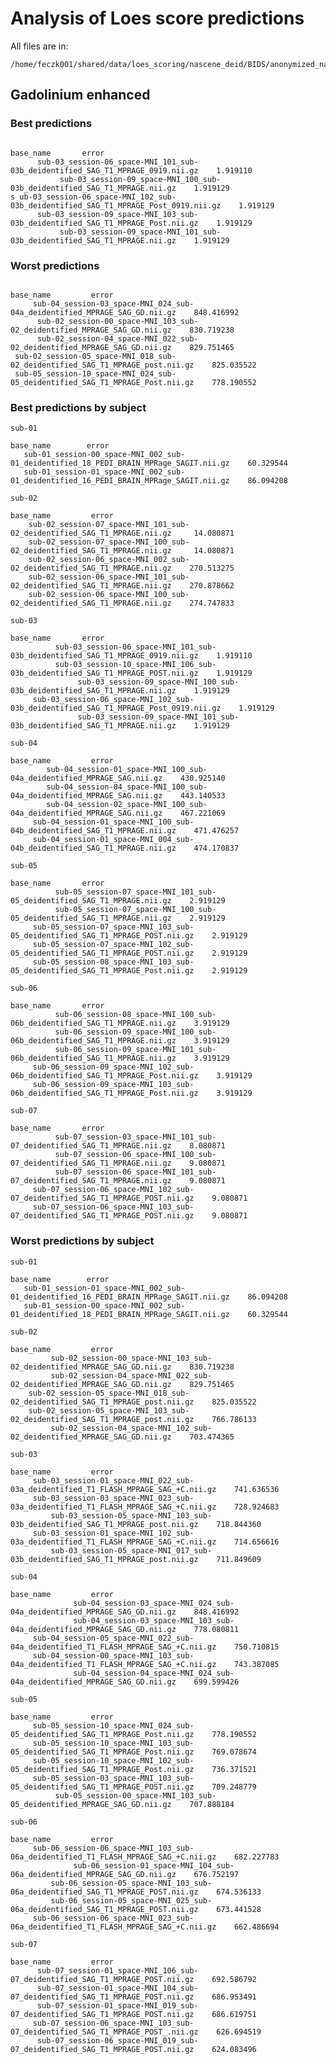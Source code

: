 Analysis of Loes score predictions
==================================

All files are in:
    
    /home/feczk001/shared/data/loes_scoring/nascene_deid/BIDS/anonymized_names/

Gadolinium enhanced
-------------------

### Best predictions
                                                                               base_name       error
          sub-03_session-06_space-MNI_101_sub-03b_deidentified_SAG_T1_MPRAGE_0919.nii.gz    1.919110
               sub-03_session-09_space-MNI_100_sub-03b_deidentified_SAG_T1_MPRAGE.nii.gz    1.919129
    s ub-03_session-06_space-MNI_102_sub-03b_deidentified_SAG_T1_MPRAGE_Post_0919.nii.gz    1.919129
          sub-03_session-09_space-MNI_103_sub-03b_deidentified_SAG_T1_MPRAGE_Post.nii.gz    1.919129
               sub-03_session-09_space-MNI_101_sub-03b_deidentified_SAG_T1_MPRAGE.nii.gz    1.919129

### Worst predictions
                                                                         base_name         error
         sub-04_session-03_space-MNI_024_sub-04a_deidentified_MPRAGE_SAG_GD.nii.gz    848.416992
          sub-02_session-00_space-MNI_103_sub-02_deidentified_MPRAGE_SAG_GD.nii.gz    830.719238
          sub-02_session-04_space-MNI_022_sub-02_deidentified_MPRAGE_SAG_GD.nii.gz    829.751465
     sub-02_session-05_space-MNI_018_sub-02_deidentified_SAG_T1_MPRAGE_post.nii.gz    825.035522
     sub-05_session-10_space-MNI_024_sub-05_deidentified_SAG_T1_MPRAGE_Post.nii.gz    778.190552

### Best predictions by subject

    sub-01
                                                                                   base_name        error
       sub-01_session-00_space-MNI_002_sub-01_deidentified_18_PEDI_BRAIN_MPRage_SAGIT.nii.gz    60.329544
       sub-01_session-01_space-MNI_002_sub-01_deidentified_16_PEDI_BRAIN_MPRage_SAGIT.nii.gz    86.094208
    
    sub-02
                                                                       base_name         error
        sub-02_session-07_space-MNI_101_sub-02_deidentified_SAG_T1_MPRAGE.nii.gz     14.080871
        sub-02_session-07_space-MNI_100_sub-02_deidentified_SAG_T1_MPRAGE.nii.gz     14.080871
        sub-02_session-06_space-MNI_002_sub-02_deidentified_SAG_T1_MPRAGE.nii.gz    270.513275
        sub-02_session-06_space-MNI_101_sub-02_deidentified_SAG_T1_MPRAGE.nii.gz    270.878662
        sub-02_session-06_space-MNI_100_sub-02_deidentified_SAG_T1_MPRAGE.nii.gz    274.747833
    
    sub-03
                                                                                   base_name       error
              sub-03_session-06_space-MNI_101_sub-03b_deidentified_SAG_T1_MPRAGE_0919.nii.gz    1.919110
              sub-03_session-10_space-MNI_106_sub-03b_deidentified_SAG_T1_MPRAGE_POST.nii.gz    1.919129
                   sub-03_session-09_space-MNI_100_sub-03b_deidentified_SAG_T1_MPRAGE.nii.gz    1.919129
         sub-03_session-06_space-MNI_102_sub-03b_deidentified_SAG_T1_MPRAGE_Post_0919.nii.gz    1.919129
                   sub-03_session-09_space-MNI_101_sub-03b_deidentified_SAG_T1_MPRAGE.nii.gz    1.919129
    
    sub-04
                                                                         base_name         error
            sub-04_session-01_space-MNI_100_sub-04a_deidentified_MPRAGE_SAG.nii.gz    430.925140
            sub-04_session-04_space-MNI_100_sub-04a_deidentified_MPRAGE_SAG.nii.gz    443.140533
            sub-04_session-02_space-MNI_100_sub-04a_deidentified_MPRAGE_SAG.nii.gz    467.221069
         sub-04_session-01_space-MNI_100_sub-04b_deidentified_SAG_T1_MPRAGE.nii.gz    471.476257
         sub-04_session-01_space-MNI_004_sub-04b_deidentified_SAG_T1_MPRAGE.nii.gz    474.170837
    
    sub-05
                                                                             base_name       error
              sub-05_session-07_space-MNI_101_sub-05_deidentified_SAG_T1_MPRAGE.nii.gz    2.919129
              sub-05_session-07_space-MNI_100_sub-05_deidentified_SAG_T1_MPRAGE.nii.gz    2.919129
         sub-05_session-07_space-MNI_103_sub-05_deidentified_SAG_T1_MPRAGE_POST.nii.gz    2.919129
         sub-05_session-07_space-MNI_102_sub-05_deidentified_SAG_T1_MPRAGE_POST.nii.gz    2.919129
         sub-05_session-08_space-MNI_103_sub-05_deidentified_SAG_T1_MPRAGE_Post.nii.gz    2.919129
    
    sub-06
                                                                              base_name       error
              sub-06_session-08_space-MNI_100_sub-06b_deidentified_SAG_T1_MPRAGE.nii.gz    3.919129
              sub-06_session-09_space-MNI_100_sub-06b_deidentified_SAG_T1_MPRAGE.nii.gz    3.919129
              sub-06_session-09_space-MNI_101_sub-06b_deidentified_SAG_T1_MPRAGE.nii.gz    3.919129
         sub-06_session-09_space-MNI_102_sub-06b_deidentified_SAG_T1_MPRAGE_Post.nii.gz    3.919129
         sub-06_session-09_space-MNI_103_sub-06b_deidentified_SAG_T1_MPRAGE_Post.nii.gz    3.919129
    
    sub-07
                                                                             base_name       error
              sub-07_session-03_space-MNI_101_sub-07_deidentified_SAG_T1_MPRAGE.nii.gz    8.080871
              sub-07_session-06_space-MNI_100_sub-07_deidentified_SAG_T1_MPRAGE.nii.gz    9.080871
              sub-07_session-06_space-MNI_101_sub-07_deidentified_SAG_T1_MPRAGE.nii.gz    9.080871
         sub-07_session-06_space-MNI_102_sub-07_deidentified_SAG_T1_MPRAGE_POST.nii.gz    9.080871
         sub-07_session-06_space-MNI_103_sub-07_deidentified_SAG_T1_MPRAGE_POST.nii.gz    9.080871

### Worst predictions by subject

    sub-01
                                                                                   base_name        error
       sub-01_session-01_space-MNI_002_sub-01_deidentified_16_PEDI_BRAIN_MPRage_SAGIT.nii.gz    86.094208
       sub-01_session-00_space-MNI_002_sub-01_deidentified_18_PEDI_BRAIN_MPRage_SAGIT.nii.gz    60.329544
    
    sub-02
                                                                            base_name         error
             sub-02_session-00_space-MNI_103_sub-02_deidentified_MPRAGE_SAG_GD.nii.gz    830.719238
             sub-02_session-04_space-MNI_022_sub-02_deidentified_MPRAGE_SAG_GD.nii.gz    829.751465
        sub-02_session-05_space-MNI_018_sub-02_deidentified_SAG_T1_MPRAGE_post.nii.gz    825.035522
        sub-02_session-05_space-MNI_103_sub-02_deidentified_SAG_T1_MPRAGE_post.nii.gz    766.786133
             sub-02_session-04_space-MNI_102_sub-02_deidentified_MPRAGE_SAG_GD.nii.gz    703.474365
    
    sub-03
                                                                                  base_name         error
         sub-03_session-01_space-MNI_022_sub-03a_deidentified_T1_FLASH_MPRAGE_SAG_+C.nii.gz    741.636536
         sub-03_session-03_space-MNI_023_sub-03a_deidentified_T1_FLASH_MPRAGE_SAG_+C.nii.gz    728.924683
             sub-03_session-05_space-MNI_103_sub-03b_deidentified_SAG_T1_MPRAGE_post.nii.gz    718.844360
         sub-03_session-01_space-MNI_102_sub-03a_deidentified_T1_FLASH_MPRAGE_SAG_+C.nii.gz    714.656616
             sub-03_session-05_space-MNI_017_sub-03b_deidentified_SAG_T1_MPRAGE_post.nii.gz    711.849609
    
    sub-04
                                                                                  base_name         error
                  sub-04_session-03_space-MNI_024_sub-04a_deidentified_MPRAGE_SAG_GD.nii.gz    848.416992
                  sub-04_session-03_space-MNI_103_sub-04a_deidentified_MPRAGE_SAG_GD.nii.gz    778.080811
         sub-04_session-05_space-MNI_022_sub-04a_deidentified_T1_FLASH_MPRAGE_SAG_+C.nii.gz    750.710815
         sub-04_session-00_space-MNI_103_sub-04a_deidentified_T1_FLASH_MPRAGE_SAG_+C.nii.gz    743.387085
                  sub-04_session-04_space-MNI_024_sub-04a_deidentified_MPRAGE_SAG_GD.nii.gz    699.599426
    
    sub-05
                                                                             base_name         error
         sub-05_session-10_space-MNI_024_sub-05_deidentified_SAG_T1_MPRAGE_Post.nii.gz    778.190552
         sub-05_session-10_space-MNI_103_sub-05_deidentified_SAG_T1_MPRAGE_Post.nii.gz    769.078674
         sub-05_session-10_space-MNI_102_sub-05_deidentified_SAG_T1_MPRAGE_Post.nii.gz    736.371521
         sub-05_session-03_space-MNI_103_sub-05_deidentified_SAG_T1_MPRAGE_POST.nii.gz    709.248779
              sub-05_session-00_space-MNI_103_sub-05_deidentified_MPRAGE_SAG_GD.nii.gz    707.888184
    
    sub-06
                                                                                  base_name         error
         sub-06_session-06_space-MNI_103_sub-06a_deidentified_T1_FLASH_MPRAGE_SAG_+C.nii.gz    682.227783
                  sub-06_session-01_space-MNI_104_sub-06a_deidentified_MPRAGE_SAG_GD.nii.gz    676.752197
             sub-06_session-05_space-MNI_103_sub-06a_deidentified_SAG_T1_MPRAGE_POST.nii.gz    674.536133
             sub-06_session-05_space-MNI_025_sub-06a_deidentified_SAG_T1_MPRAGE_POST.nii.gz    673.441528
         sub-06_session-06_space-MNI_023_sub-06a_deidentified_T1_FLASH_MPRAGE_SAG_+C.nii.gz    662.486694
    
    sub-07
                                                                              base_name         error
          sub-07_session-01_space-MNI_106_sub-07_deidentified_SAG_T1_MPRAGE_POST.nii.gz    692.586792
          sub-07_session-01_space-MNI_104_sub-07_deidentified_SAG_T1_MPRAGE_POST.nii.gz    686.953491
          sub-07_session-01_space-MNI_019_sub-07_deidentified_SAG_T1_MPRAGE_POST.nii.gz    686.619751
         sub-07_session-06_space-MNI_103_sub-07_deidentified_SAG_T1_MPRAGE_POST_.nii.gz    626.694519
          sub-07_session-06_space-MNI_019_sub-07_deidentified_SAG_T1_MPRAGE_POST.nii.gz    624.083496
